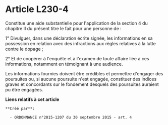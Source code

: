 # Article L230-4

Constitue une aide substantielle pour l'application de la section 4 du chapitre II du présent titre le fait pour une personne
de :

1° Divulguer, dans une déclaration écrite signée, les informations en sa possession en relation avec des infractions aux
règles relatives à la lutte contre le dopage ;

2° Et de coopérer à l'enquête et à l'examen de toute affaire liée à ces informations, notamment en témoignant à une audience.

Les informations fournies doivent être crédibles et permettre d'engager des poursuites ou, si aucune poursuite n'est engagée,
constituer des indices graves et concordants sur le fondement desquels des poursuites auraient pu être engagées.

**Liens relatifs à cet article**

	**Créé par**:

	  - ORDONNANCE n°2015-1207 du 30 septembre 2015 - art. 4
